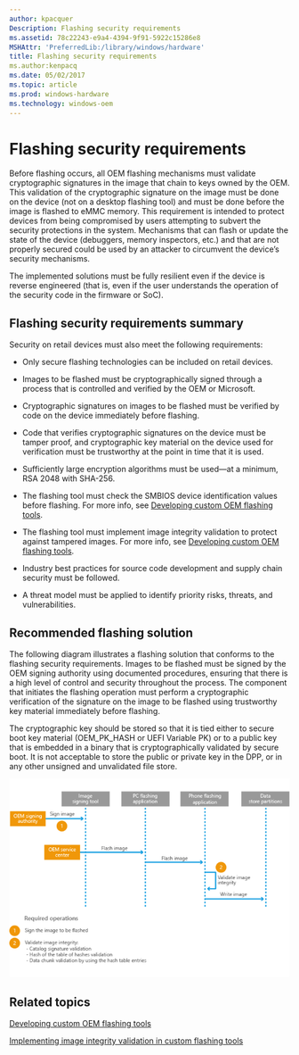 ```yaml
---
author: kpacquer
Description: Flashing security requirements
ms.assetid: 78c22243-e9a4-4394-9f91-5922c15286e8
MSHAttr: 'PreferredLib:/library/windows/hardware'
title: Flashing security requirements
ms.author:kenpacq
ms.date: 05/02/2017
ms.topic: article
ms.prod: windows-hardware
ms.technology: windows-oem
---
```


# Flashing security requirements


Before flashing occurs, all OEM flashing mechanisms must validate cryptographic signatures in the image that chain to keys owned by the OEM. This validation of the cryptographic signature on the image must be done on the device (not on a desktop flashing tool) and must be done before the image is flashed to eMMC memory. This requirement is intended to protect devices from being compromised by users attempting to subvert the security protections in the system. Mechanisms that can flash or update the state of the device (debuggers, memory inspectors, etc.) and that are not properly secured could be used by an attacker to circumvent the device’s security mechanisms.

The implemented solutions must be fully resilient even if the device is reverse engineered (that is, even if the user understands the operation of the security code in the firmware or SoC).

## <span id="Flashing_security_requirements_summary"></span><span id="flashing_security_requirements_summary"></span><span id="FLASHING_SECURITY_REQUIREMENTS_SUMMARY"></span>Flashing security requirements summary


Security on retail devices must also meet the following requirements:

-   Only secure flashing technologies can be included on retail devices.

-   Images to be flashed must be cryptographically signed through a process that is controlled and verified by the OEM or Microsoft.

-   Cryptographic signatures on images to be flashed must be verified by code on the device immediately before flashing.

-   Code that verifies cryptographic signatures on the device must be tamper proof, and cryptographic key material on the device used for verification must be trustworthy at the point in time that it is used.

-   Sufficiently large encryption algorithms must be used—at a minimum, RSA 2048 with SHA-256.

-   The flashing tool must check the SMBIOS device identification values before flashing. For more info, see [Developing custom OEM flashing tools](developing-custom-oem-flashing-tools.md).

-   The flashing tool must implement image integrity validation to protect against tampered images. For more info, see [Developing custom OEM flashing tools](developing-custom-oem-flashing-tools.md).

-   Industry best practices for source code development and supply chain security must be followed.

-   A threat model must be applied to identify priority risks, threats, and vulnerabilities.

## <span id="Recommended_flashing_solution"></span><span id="recommended_flashing_solution"></span><span id="RECOMMENDED_FLASHING_SOLUTION"></span>Recommended flashing solution


The following diagram illustrates a flashing solution that conforms to the flashing security requirements. Images to be flashed must be signed by the OEM signing authority using documented procedures, ensuring that there is a high level of control and security throughout the process. The component that initiates the flashing operation must perform a cryptographic verification of the signature on the image to be flashed using trustworthy key material immediately before flashing.

The cryptographic key should be stored so that it is tied either to secure boot key material (OEM\_PK\_HASH or UEFI Variable PK) or to a public key that is embedded in a binary that is cryptographically validated by secure boot. It is not acceptable to store the public or private key in the DPP, or in any other unsigned and unvalidated file store.

![oem\-fieldservicesec\-flashingreq](images/oem-fieldservicesec-flashingreq.png)

## <span id="related_topics"></span>Related topics


[Developing custom OEM flashing tools](developing-custom-oem-flashing-tools.md)

[Implementing image integrity validation in custom flashing tools](implementing-image-integrity-validation-in-custom-flashing-tools.md)

 

 






